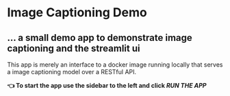 # Image Captioning Demo
## ... a small demo app to demonstrate image captioning and the streamlit ui

This app is merely an interface to a docker image running locally that serves a image captioning model over a RESTful API.

**👈 To start the app use the sidebar to the left and click _RUN THE APP_**
